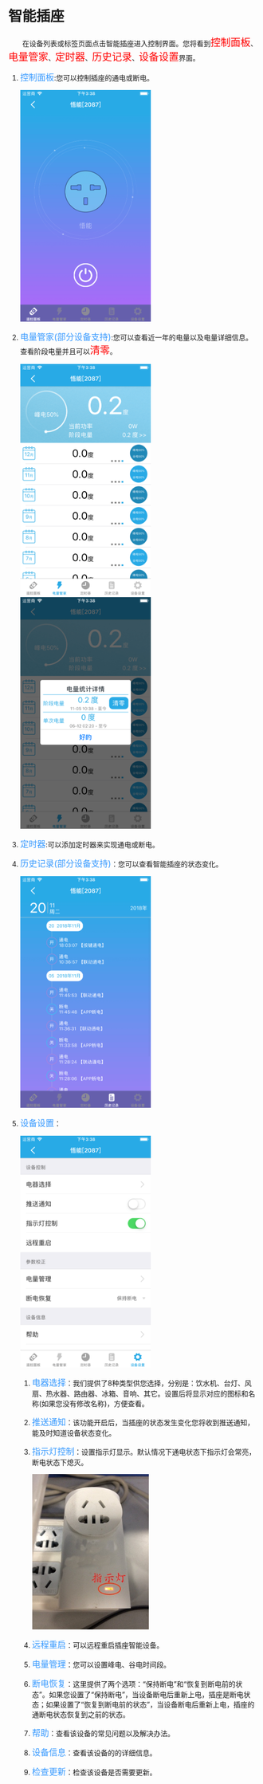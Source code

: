 # 智能插座

&emsp;&emsp;在设备列表或标签页面点击智能插座进入控制界面。您将看到<font style='color:#ff0000;font-size:20px'>控制面板</font>、<font style='color:#ff0000;font-size:20px'>电量管家</font>、<font style='color:#ff0000;font-size:20px'>定时器</font>、<font style='color:#ff0000;font-size:20px'>历史记录</font>、<font style='color:#ff0000;font-size:20px'>设备设置</font>界面。

1. <font style='color:#3699ff;font-size:17px'>控制面板</font>:您可以控制插座的通电或断电。

	<img src="../images/WiFi/悟能/控制界面.png" width = "262" height = "465">
	
2. <font style='color:#3699ff;font-size:17px'>电量管家(部分设备支持)</font>:您可以查看近一年的电量以及电量详细信息。查看阶段电量并且可以<font style='color:#ff0000;font-size:20px'>清零</font>。

	<img src="../images/WiFi/悟能/电量管家.png" width = "262" height = "465">
	
	<img src="../images/WiFi/悟能/阶段电量.png" width = "262" height = "465">
	
3. <font style='color:#3699ff;font-size:17px'>定时器</font>:可以添加定时器来实现通电或断电。
4. <font style='color:#3699ff;font-size:17px'>历史记录(部分设备支持)</font>：您可以查看智能插座的状态变化。

	<img src="../images/WiFi/悟能/历史记录.png" width = "262" height = "465">
	
5. <font style='color:#3699ff;font-size:17px'>设备设置</font>：

	<img src="../images/WiFi/悟能/设备设置.png" width = "262" height = "465">

	1. <font style='color:#3699ff;font-size:17px'>电器选择</font>：我们提供了8种类型供您选择，分别是：饮水机、台灯、风扇、热水器、路由器、冰箱、音响、其它。设置后将显示对应的图标和名称(如果您没有修改名称)，方便查看。
	2. <font style='color:#3699ff;font-size:17px'>推送通知</font>：该功能开启后，当插座的状态发生变化您将收到推送通知，能及时知道设备状态变化。
	3. <font style='color:#3699ff;font-size:17px'>指示灯控制</font>：设置指示灯显示。默认情况下通电状态下指示灯会常亮，断电状态下熄灭。

		<img src="../images/WiFi/悟能/指示灯.png" width = "234" height = "312">
		
	4. <font style='color:#3699ff;font-size:17px'>远程重启</font>：可以远程重启插座智能设备。
	5. <font style='color:#3699ff;font-size:17px'>电量管理</font>：您可以设置峰电、谷电时间段。
	6. <font style='color:#3699ff;font-size:17px'>断电恢复</font>：这里提供了两个选项：“保持断电”和“恢复到断电前的状态”。如果您设置了“保持断电”，当设备断电后重新上电，插座是断电状态；如果设置了“恢复到断电前的状态”，当设备断电后重新上电，插座的通断电状态恢复到之前的状态。
	7. <font style='color:#3699ff;font-size:17px'>帮助</font>：查看该设备的常见问题以及解决办法。
	8. <font style='color:#3699ff;font-size:17px'>设备信息</font>：查看该设备的的详细信息。
	9. <font style='color:#3699ff;font-size:17px'>检查更新</font>：检查该设备是否需要更新。


